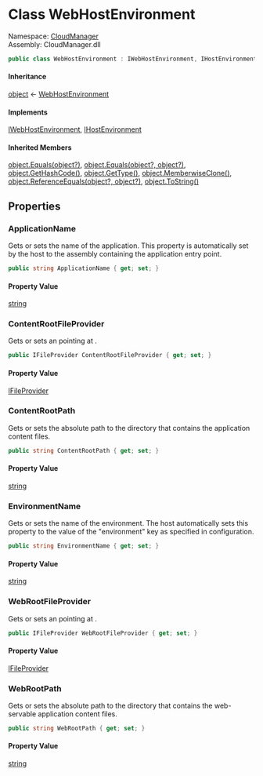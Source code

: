 #  Class WebHostEnvironment

Namespace: [CloudManager](CloudManager.md)  
Assembly: CloudManager.dll  

```csharp
public class WebHostEnvironment : IWebHostEnvironment, IHostEnvironment
```

#### Inheritance

[object](https://learn.microsoft.com/dotnet/api/system.object) ← 
[WebHostEnvironment](CloudManager.WebHostEnvironment.md)

#### Implements

[IWebHostEnvironment](https://learn.microsoft.com/dotnet/api/microsoft.aspnetcore.hosting.iwebhostenvironment), 
[IHostEnvironment](https://learn.microsoft.com/dotnet/api/microsoft.extensions.hosting.ihostenvironment)

#### Inherited Members

[object.Equals\(object?\)](https://learn.microsoft.com/dotnet/api/system.object.equals\#system\-object\-equals\(system\-object\)), 
[object.Equals\(object?, object?\)](https://learn.microsoft.com/dotnet/api/system.object.equals\#system\-object\-equals\(system\-object\-system\-object\)), 
[object.GetHashCode\(\)](https://learn.microsoft.com/dotnet/api/system.object.gethashcode), 
[object.GetType\(\)](https://learn.microsoft.com/dotnet/api/system.object.gettype), 
[object.MemberwiseClone\(\)](https://learn.microsoft.com/dotnet/api/system.object.memberwiseclone), 
[object.ReferenceEquals\(object?, object?\)](https://learn.microsoft.com/dotnet/api/system.object.referenceequals), 
[object.ToString\(\)](https://learn.microsoft.com/dotnet/api/system.object.tostring)

## Properties

###  ApplicationName

Gets or sets the name of the application. This property is automatically set by the host to the assembly containing
the application entry point.

```csharp
public string ApplicationName { get; set; }
```

#### Property Value

 [string](https://learn.microsoft.com/dotnet/api/system.string)

###  ContentRootFileProvider

Gets or sets an <xref href="Microsoft.Extensions.FileProviders.IFileProvider" data-throw-if-not-resolved="false"></xref> pointing at <xref href="Microsoft.Extensions.Hosting.IHostEnvironment.ContentRootPath" data-throw-if-not-resolved="false"></xref>.

```csharp
public IFileProvider ContentRootFileProvider { get; set; }
```

#### Property Value

 [IFileProvider](https://learn.microsoft.com/dotnet/api/microsoft.extensions.fileproviders.ifileprovider)

###  ContentRootPath

Gets or sets the absolute path to the directory that contains the application content files.

```csharp
public string ContentRootPath { get; set; }
```

#### Property Value

 [string](https://learn.microsoft.com/dotnet/api/system.string)

###  EnvironmentName

Gets or sets the name of the environment. The host automatically sets this property to the value of the
"environment" key as specified in configuration.

```csharp
public string EnvironmentName { get; set; }
```

#### Property Value

 [string](https://learn.microsoft.com/dotnet/api/system.string)

###  WebRootFileProvider

Gets or sets an <xref href="Microsoft.Extensions.FileProviders.IFileProvider" data-throw-if-not-resolved="false"></xref> pointing at <xref href="Microsoft.AspNetCore.Hosting.IWebHostEnvironment.WebRootPath" data-throw-if-not-resolved="false"></xref>.

```csharp
public IFileProvider WebRootFileProvider { get; set; }
```

#### Property Value

 [IFileProvider](https://learn.microsoft.com/dotnet/api/microsoft.extensions.fileproviders.ifileprovider)

###  WebRootPath

Gets or sets the absolute path to the directory that contains the web-servable application content files.

```csharp
public string WebRootPath { get; set; }
```

#### Property Value

 [string](https://learn.microsoft.com/dotnet/api/system.string)

